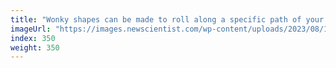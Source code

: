 ```yaml
---
title: "Wonky shapes can be made to roll along a specific path of your choice"
imageUrl: "https://images.newscientist.com/wp-content/uploads/2023/08/10110106/SEI_167139728.jpg?width=788"
index: 350
weight: 350
---
```

